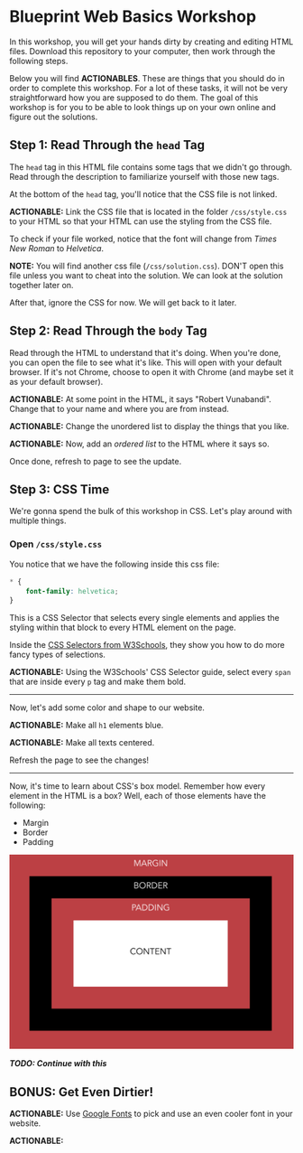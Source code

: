 # Blueprint Web Basics Workshop

In this workshop, you will get your hands dirty by creating and editing HTML files. Download this repository to your computer, then work through the following steps.

Below you will find **ACTIONABLES**. These are things that you should do in order to complete this workshop. For a lot of these tasks, it will not be very straightforward how you are supposed to do them. The goal of this workshop is for you to be able to look things up on your own online and figure out the solutions. 

## **Step 1:** Read Through the `head` Tag

The `head` tag in this HTML file contains some tags that we didn't go through. Read through the description to familiarize yourself with those new tags.

At the bottom of the `head` tag, you'll notice that the CSS file is not linked. 

**ACTIONABLE:** Link the CSS file that is located in the folder `/css/style.css` to your HTML so that your HTML can use the styling from the CSS file.

To check if your file worked, notice that the font will change from *Times New Roman* to *Helvetica*.

**NOTE:** You will find another css file (`/css/solution.css`). DON'T open this file unless you want to cheat into the solution. We can look at the solution together later on. 

After that, ignore the CSS for now. We will get back to it later.

## **Step 2:** Read Through the `body` Tag

Read through the HTML to understand that it's doing. When you're done, you can open the file to see what it's like. This will open with your default browser. If it's not Chrome, choose to open it with Chrome (and maybe set it as your default browser).

**ACTIONABLE:** At some point in the HTML, it says "Robert Vunabandi". Change that to your name and where you are from instead.

**ACTIONABLE:** Change the unordered list to display the things that you like.

**ACTIONABLE:** Now, add an *ordered list* to the HTML where it says so.

Once done, refresh to page to see the update.

## **Step 3:** CSS Time

We're gonna spend the bulk of this workshop in CSS. Let's play around with multiple things.

### Open `/css/style.css`

You notice that we have the following inside this css file:

```css
* {
	font-family: helvetica;
}

```

This is a CSS Selector that selects every single elements and applies the styling within that block to every HTML element on the page. 

Inside the [CSS Selectors from W3Schools](https://www.w3schools.com/cssref/css_selectors.asp), they show you how to do more fancy types of selections. 

**ACTIONABLE:** Using the W3Schools' CSS Selector guide, select every `span` that are inside every `p` tag and make them bold. 

---

Now, let's add some color and shape to our website.

**ACTIONABLE:** Make all `h1` elements blue.

**ACTIONABLE:** Make all texts centered.

Refresh the page to see the changes!

---

Now, it's time to learn about CSS's box model. Remember how every element in the HTML is a box? Well, each of those elements have the following:

- Margin
- Border
- Padding

![CSS Box Model](./assets/css-box-model.png)

***TODO: Continue with this***


## **BONUS:** Get Even Dirtier!

**ACTIONABLE:** Use [Google Fonts](https://fonts.google.com/) to pick and use an even cooler font in your website. 

**ACTIONABLE:**

